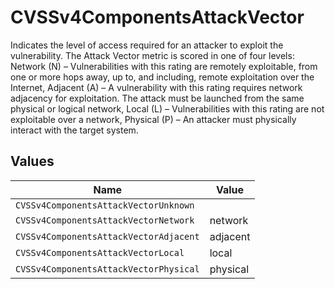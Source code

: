 # CVSSv4ComponentsAttackVector

Indicates the level of access required for an attacker to exploit the vulnerability. The Attack Vector metric is scored in one of four levels: Network (N) – Vulnerabilities with this rating are remotely exploitable, from one or more hops away, up to, and including, remote exploitation over the Internet, Adjacent (A) – A vulnerability with this rating requires network adjacency for exploitation. The attack must be launched from the same physical or logical network, Local (L) – Vulnerabilities with this rating are not exploitable over a network, Physical (P) – An attacker must physically interact with the target system.


## Values

| Name                                   | Value                                  |
| -------------------------------------- | -------------------------------------- |
| `CVSSv4ComponentsAttackVectorUnknown`  |                                        |
| `CVSSv4ComponentsAttackVectorNetwork`  | network                                |
| `CVSSv4ComponentsAttackVectorAdjacent` | adjacent                               |
| `CVSSv4ComponentsAttackVectorLocal`    | local                                  |
| `CVSSv4ComponentsAttackVectorPhysical` | physical                               |